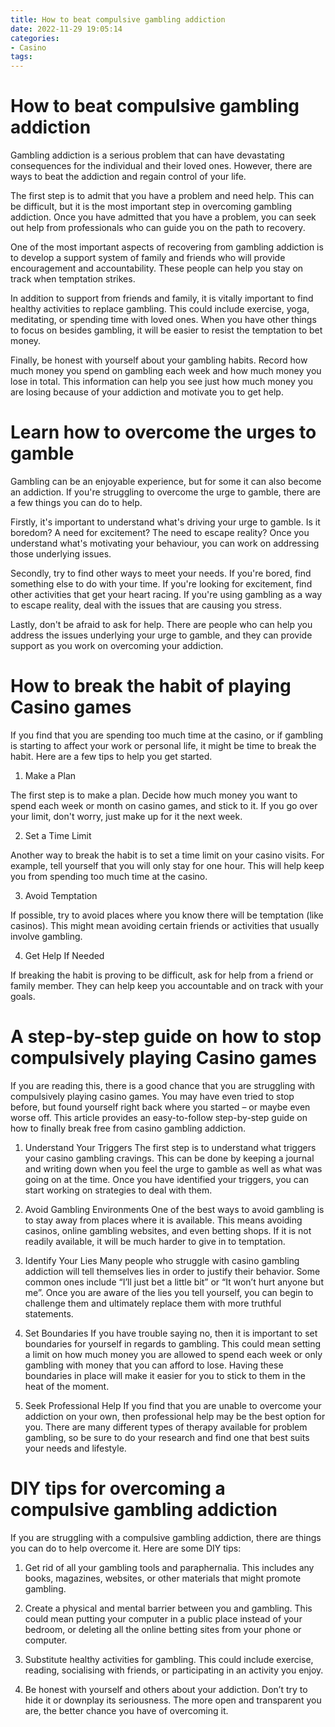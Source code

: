 ```yaml
---
title: How to beat compulsive gambling addiction
date: 2022-11-29 19:05:14
categories:
- Casino
tags:
---
```



#  How to beat compulsive gambling addiction

Gambling addiction is a serious problem that can have devastating consequences for the individual and their loved ones. However, there are ways to beat the addiction and regain control of your life.

The first step is to admit that you have a problem and need help. This can be difficult, but it is the most important step in overcoming gambling addiction. Once you have admitted that you have a problem, you can seek out help from professionals who can guide you on the path to recovery.

One of the most important aspects of recovering from gambling addiction is to develop a support system of family and friends who will provide encouragement and accountability. These people can help you stay on track when temptation strikes.

In addition to support from friends and family, it is vitally important to find healthy activities to replace gambling. This could include exercise, yoga, meditating, or spending time with loved ones. When you have other things to focus on besides gambling, it will be easier to resist the temptation to bet money.

Finally, be honest with yourself about your gambling habits. Record how much money you spend on gambling each week and how much money you lose in total. This information can help you see just how much money you are losing because of your addiction and motivate you to get help.

#  Learn how to overcome the urges to gamble

Gambling can be an enjoyable experience, but for some it can also become an addiction. If you're struggling to overcome the urge to gamble, there are a few things you can do to help.

Firstly, it's important to understand what's driving your urge to gamble. Is it boredom? A need for excitement? The need to escape reality? Once you understand what's motivating your behaviour, you can work on addressing those underlying issues.

Secondly, try to find other ways to meet your needs. If you're bored, find something else to do with your time. If you're looking for excitement, find other activities that get your heart racing. If you're using gambling as a way to escape reality, deal with the issues that are causing you stress.

Lastly, don't be afraid to ask for help. There are people who can help you address the issues underlying your urge to gamble, and they can provide support as you work on overcoming your addiction.

#  How to break the habit of playing Casino games

If you find that you are spending too much time at the casino, or if gambling is starting to affect your work or personal life, it might be time to break the habit. Here are a few tips to help you get started.

1. Make a Plan

The first step is to make a plan. Decide how much money you want to spend each week or month on casino games, and stick to it. If you go over your limit, don't worry, just make up for it the next week.

2. Set a Time Limit

Another way to break the habit is to set a time limit on your casino visits. For example, tell yourself that you will only stay for one hour. This will help keep you from spending too much time at the casino.

3. Avoid Temptation

If possible, try to avoid places where you know there will be temptation (like casinos). This might mean avoiding certain friends or activities that usually involve gambling.

4. Get Help If Needed

If breaking the habit is proving to be difficult, ask for help from a friend or family member. They can help keep you accountable and on track with your goals.

#  A step-by-step guide on how to stop compulsively playing Casino games 

If you are reading this, there is a good chance that you are struggling with compulsively playing casino games. You may have even tried to stop before, but found yourself right back where you started – or maybe even worse off. This article provides an easy-to-follow step-by-step guide on how to finally break free from casino gambling addiction.

1. Understand Your Triggers 
The first step is to understand what triggers your casino gambling cravings. This can be done by keeping a journal and writing down when you feel the urge to gamble as well as what was going on at the time. Once you have identified your triggers, you can start working on strategies to deal with them.

2. Avoid Gambling Environments 
One of the best ways to avoid gambling is to stay away from places where it is available. This means avoiding casinos, online gambling websites, and even betting shops. If it is not readily available, it will be much harder to give in to temptation.

3. Identify Your Lies 
Many people who struggle with casino gambling addiction will tell themselves lies in order to justify their behavior. Some common ones include “I’ll just bet a little bit” or “It won’t hurt anyone but me”. Once you are aware of the lies you tell yourself, you can begin to challenge them and ultimately replace them with more truthful statements.

4. Set Boundaries 
If you have trouble saying no, then it is important to set boundaries for yourself in regards to gambling. This could mean setting a limit on how much money you are allowed to spend each week or only gambling with money that you can afford to lose. Having these boundaries in place will make it easier for you to stick to them in the heat of the moment.

5. Seek Professional Help 
If you find that you are unable to overcome your addiction on your own, then professional help may be the best option for you. There are many different types of therapy available for problem gambling, so be sure to do your research and find one that best suits your needs and lifestyle.

#  DIY tips for overcoming a compulsive gambling addiction

If you are struggling with a compulsive gambling addiction, there are things you can do to help overcome it. Here are some DIY tips:

1. Get rid of all your gambling tools and paraphernalia. This includes any books, magazines, websites, or other materials that might promote gambling.

2. Create a physical and mental barrier between you and gambling. This could mean putting your computer in a public place instead of your bedroom, or deleting all the online betting sites from your phone or computer.

3. Substitute healthy activities for gambling. This could include exercise, reading, socialising with friends, or participating in an activity you enjoy.

4. Be honest with yourself and others about your addiction. Don’t try to hide it or downplay its seriousness. The more open and transparent you are, the better chance you have of overcoming it.